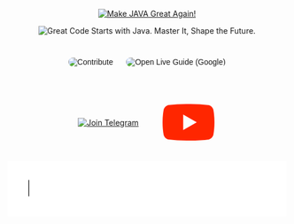 <p align="center">
  <a href="https://someshdiwan.github.io/JavaEvolution-Learning-Growing-Mastering/" target="_blank" rel="noopener">
    <!-- Big headline -->
    <img
      src="https://readme-typing-svg.demolab.com?font=Comic+Sans+MS&weight=900&size=32&pause=1400&duration=3600&center=true&vCenter=true&width=780&height=80&background=00000000&color=FFB300&lines=Make+JAVA+Great+Again!"
      alt="Make JAVA Great Again!"
    />
  </a>
</p>
<p align="center">
  <!-- Tagline -->
  <img
    src="https://readme-typing-svg.demolab.com?font=Comic+Sans+MS&weight=700&size=22&pause=1800&duration=4200&center=true&vCenter=true&width=860&height=44&background=00000000&color=00BFA6&lines=Great+Code+Starts+with+Java.+Master+It%2C+Shape+the+Future."
    alt="Great Code Starts with Java. Master It, Shape the Future."
  />
</p>
<!-- Subtle vertical rhythm -->
<div style="height: 12px;"></div>
<p align="center" style="font-family: 'Comic Sans MS', cursive, sans-serif;">
  <!-- Contribute (pulse animation) -->
  <a href="https://github.com/Someshdiwan/JavaEvolution-Learning-Growing-Mastering/blob/master/CONTRIBUTING.md" 
     target="_blank" rel="noopener" style="text-decoration:none;">
    <img src="https://img.shields.io/badge/Contribute-FFB300?style=for-the-badge&logo=github&logoColor=ffffff&labelColor=6B4E16&cacheSeconds=60"
         alt="Contribute" style="animation: pulse 2s infinite; border-radius: 8px;"/>
  </a>
  <!-- Gap -->
<span style="display:inline-block;width:16px;"></span>
  <!-- Open Live Guide (Google, glowing gradient) -->
<a href="https://someshdiwan.github.io/JavaEvolution-Learning-Growing-Mastering/"
target="_blank" rel="noopener" style="text-decoration:none;">
<img src="https://img.shields.io/badge/Open%20Live%20Guide-4285F4?style=for-the-badge&logo=google&logoColor=ffffff&cacheSeconds=60"
alt="Open Live Guide (Google)" style="animation: glow 3s infinite alternate; border-radius: 8px;"/>
</a>
</p>
<!-- Divider -->
<p align="center"><img src="https://img.shields.io/badge/--00000000.svg" alt="" width="1" height="8"/></p>


<!-- Telegram Updates -->
<!-- Spacer above -->
<p align="center" style="display: flex; justify-content: center; align-items: center; gap: 40px; margin: 20px 0;">
  <!-- Telegram Logo -->
  <a href="https://t.me/JavaEvolutionUpdates" target="_blank" rel="noopener" title="Join Telegram">
    <img 
      src="https://upload.wikimedia.org/wikipedia/commons/8/82/Telegram_logo.svg" 
      alt="Join Telegram" 
      width="80" height="80"
      style="vertical-align: middle;"/>
  </a>
<!-- YouTube SVG -->
<a href="https://www.youtube.com/watch?v=w-GR5y96P70&t=21s"
target="_blank"
rel="noopener"
title="Watch on YouTube"
style="display: inline-flex; align-items: center;">
<svg fill="#ff2600" width="100" height="100" viewBox="0 0 32 32" xmlns="http://www.w3.org/2000/svg" style="vertical-align: middle;">
<title>YouTube</title>
<path d="M12.932 20.459v-8.917l7.839 4.459zM30.368 8.735c-0.354-1.301-1.354-2.307-2.625-2.663l-0.027-0.006c-3.193-0.406-6.886-0.638-10.634-0.638-0.381 0-0.761 0.002-1.14 0.007l0.058-0.001c-0.322-0.004-0.701-0.007-1.082-0.007-3.748 0-7.443 0.232-11.070 0.681l0.434-0.044c-1.297 0.363-2.297 1.368-2.644 2.643l-0.006 0.026c-0.4 2.109-0.628 4.536-0.628 7.016 0 0.088 0 0.176 0.001 0.263l-0-0.014c-0 0.074-0.001 0.162-0.001 0.25 0 2.48 0.229 4.906 0.666 7.259l-0.038-0.244c0.354 1.301 1.354 2.307 2.625 2.663l0.027 0.006c3.193 0.406 6.886 0.638 10.634 0.638 0.38 0 0.76-0.002 1.14-0.007l-0.058 0.001c0.322 0.004 0.702 0.007 1.082 0.007 3.749 0 7.443-0.232 11.070-0.681l-0.434 0.044c1.298-0.362 2.298-1.368 2.646-2.643l0.006-0.026c0.399-2.109 0.627-4.536 0.627-7.015 0-0.088-0-0.176-0.001-0.263l0 0.013c0-0.074 0.001-0.162 0.001-0.25 0-2.48-0.229-4.906-0.666-7.259l0.038 0.244z"/>
</svg>
</a>
</p>

<!-- Centered SVG Banner (clickable in README) -->
<p align="center">
  <a href="https://t.me/JavaEvolutionUpdates" target="_blank" rel="noopener">
    <img src="site/assets/telegram-updates-text.svg" 
         alt="Telegram Updates Banner" 
         width="800" height="100"/>
  </a>
</p>

<!-- Spacer below -->
<p align="center"><img src="https://img.shields.io/badge/--00000000.svg" alt="" width="1" height="20"/></p>

